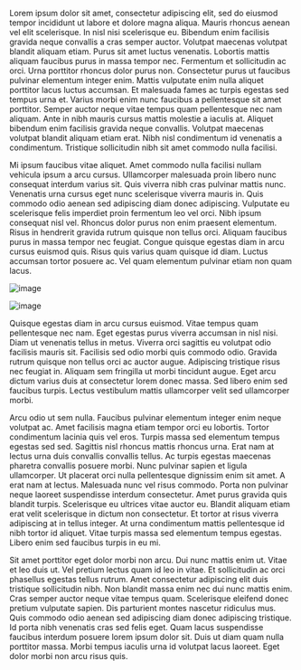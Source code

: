 Lorem ipsum dolor sit amet, consectetur adipiscing elit, sed do eiusmod tempor incididunt ut labore et dolore magna aliqua. Mauris rhoncus aenean vel elit scelerisque. In nisl nisi scelerisque eu. Bibendum enim facilisis gravida neque convallis a cras semper auctor. Volutpat maecenas volutpat blandit aliquam etiam. Purus sit amet luctus venenatis. Lobortis mattis aliquam faucibus purus in massa tempor nec. Fermentum et sollicitudin ac orci. Urna porttitor rhoncus dolor purus non. Consectetur purus ut faucibus pulvinar elementum integer enim. Mattis vulputate enim nulla aliquet porttitor lacus luctus accumsan. Et malesuada fames ac turpis egestas sed tempus urna et. Varius morbi enim nunc faucibus a pellentesque sit amet porttitor. Semper auctor neque vitae tempus quam pellentesque nec nam aliquam. Ante in nibh mauris cursus mattis molestie a iaculis at. Aliquet bibendum enim facilisis gravida neque convallis. Volutpat maecenas volutpat blandit aliquam etiam erat. Nibh nisl condimentum id venenatis a condimentum. Tristique sollicitudin nibh sit amet commodo nulla facilisi.

Mi ipsum faucibus vitae aliquet. Amet commodo nulla facilisi nullam vehicula ipsum a arcu cursus. Ullamcorper malesuada proin libero nunc consequat interdum varius sit. Quis viverra nibh cras pulvinar mattis nunc. Venenatis urna cursus eget nunc scelerisque viverra mauris in. Quis commodo odio aenean sed adipiscing diam donec adipiscing. Vulputate eu scelerisque felis imperdiet proin fermentum leo vel orci. Nibh ipsum consequat nisl vel. Rhoncus dolor purus non enim praesent elementum. Risus in hendrerit gravida rutrum quisque non tellus orci. Aliquam faucibus purus in massa tempor nec feugiat. Congue quisque egestas diam in arcu cursus euismod quis. Risus quis varius quam quisque id diam. Luctus accumsan tortor posuere ac. Vel quam elementum pulvinar etiam non quam lacus.

![image](andrew-eisenhart/Documentation_test/.document360/assets/image1.jpeg)

![image](https://github.com/andrew-eisenhart/Documentation_test/assets/112826371/6a568146-34c3-415a-a203-8a5f040abd1d)


Quisque egestas diam in arcu cursus euismod. Vitae tempus quam pellentesque nec nam. Eget egestas purus viverra accumsan in nisl nisi. Diam ut venenatis tellus in metus. Viverra orci sagittis eu volutpat odio facilisis mauris sit. Facilisis sed odio morbi quis commodo odio. Gravida rutrum quisque non tellus orci ac auctor augue. Adipiscing tristique risus nec feugiat in. Aliquam sem fringilla ut morbi tincidunt augue. Eget arcu dictum varius duis at consectetur lorem donec massa. Sed libero enim sed faucibus turpis. Lectus vestibulum mattis ullamcorper velit sed ullamcorper morbi.

Arcu odio ut sem nulla. Faucibus pulvinar elementum integer enim neque volutpat ac. Amet facilisis magna etiam tempor orci eu lobortis. Tortor condimentum lacinia quis vel eros. Turpis massa sed elementum tempus egestas sed sed. Sagittis nisl rhoncus mattis rhoncus urna. Erat nam at lectus urna duis convallis convallis tellus. Ac turpis egestas maecenas pharetra convallis posuere morbi. Nunc pulvinar sapien et ligula ullamcorper. Ut placerat orci nulla pellentesque dignissim enim sit amet. A erat nam at lectus. Malesuada nunc vel risus commodo. Porta non pulvinar neque laoreet suspendisse interdum consectetur. Amet purus gravida quis blandit turpis. Scelerisque eu ultrices vitae auctor eu. Blandit aliquam etiam erat velit scelerisque in dictum non consectetur. Et tortor at risus viverra adipiscing at in tellus integer. At urna condimentum mattis pellentesque id nibh tortor id aliquet. Vitae turpis massa sed elementum tempus egestas. Libero enim sed faucibus turpis in eu mi.

Sit amet porttitor eget dolor morbi non arcu. Dui nunc mattis enim ut. Vitae et leo duis ut. Vel pretium lectus quam id leo in vitae. Et sollicitudin ac orci phasellus egestas tellus rutrum. Amet consectetur adipiscing elit duis tristique sollicitudin nibh. Non blandit massa enim nec dui nunc mattis enim. Cras semper auctor neque vitae tempus quam. Scelerisque eleifend donec pretium vulputate sapien. Dis parturient montes nascetur ridiculus mus. Quis commodo odio aenean sed adipiscing diam donec adipiscing tristique. Id porta nibh venenatis cras sed felis eget. Quam lacus suspendisse faucibus interdum posuere lorem ipsum dolor sit. Duis ut diam quam nulla porttitor massa. Morbi tempus iaculis urna id volutpat lacus laoreet. Eget dolor morbi non arcu risus quis.
